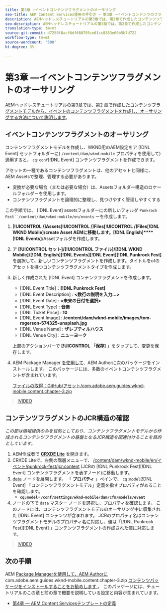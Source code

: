 ```yaml
---
title: 第3章 —イベントコンテンツフラグメントのオーサリング
seo-title: AEM Content Services使用の手引き — 第3章 —イベントコンテンツのフラグメントのオーサリング
description: AEMヘッドレスチュートリアルの第3章では、第2章で作成したコンテンツフラグメントモデルから、イベントコンテンツフラグメントを作成し、オーサリングする方法について説明します。
seo-description: AEMヘッドレスチュートリアルの第3章では、第2章で作成したコンテンツフラグメントモデルから、イベントコンテンツフラグメントを作成し、オーサリングする方法について説明します。
translation-type: tm+mt
source-git-commit: d7258f8acf6df680795ce61cc8383e60b5b7d722
workflow-type: tm+mt
source-wordcount: '508'
ht-degree: 3%

---
```



# 第3章 —イベントコンテンツフラグメントのオーサリング

AEMヘッドレスチュートリアルの第3章では、第2 [章で作成したコンテンツフラグメントモデルから、イベントのコンテンツフラグメントを作成し、オーサリングする方法について説明します](./chapter-2.md)。

## イベントコンテンツフラグメントのオーサリング

コンテンツフラグメントモデルを作成し、WKND用のAEM設定をア [!DNL Event] セットフォルダーに( `/content/dam/wknd-mobile` プロパティを使用して)適用すると、 `cq:conf`[!DNL Event] コンテンツフラグメントを作成できます。

アセットの一種であるコンテンツフラグメントは、他のアセットと同様に、AEM Assetsで整理、管理する必要があります。

* 変換が必要な場合（または必要な場合）は、Assetsフォルダー構造のロケールフォルダーを使用します。
* コンテンツフラグメントを論理的に整理し、見つけやすく管理しやすくする

この手順では、 [!DNL Event] assetsフォルダーにの新しいフォルダ `Punkrock Fest``/content/dam/wknd-mobile/en/events` ーを作成します。

1. **[!UICONTROL /]Assets[!UICONTROL /]Files[!UICONTROL /]Files[!DNL WKND Mobile]/create Asset AEMに移動します。[!DNL English]****[!DNL Events]**/Assetフォルダを作成します。
1. ア **[!UICONTROL セット]/[!UICONTROL ファイル]/[!DNL WKND Mobile]/[!DNL English][!DNL Events]****[!DNL Event]****[!DNL Punkrock Fest]**&#x200B;を選択して、新しいコンテンツフラグメントを作成します。タイトルをofのアセットを持つコンテンツフラグメントタイプを作成します。
1. 新しく作成された [!DNL Event] コンテンツフラグメントを作成します。

   * [!DNL Event Title]：**[!DNL Punkrock Fest]**
   * [!DNL Event Description] : **&lt;数行の説明を入力…>**
   * [!DNL Event Date] : **&lt;未来の日付を選択>**
   * [!DNL Event Type] : **音楽**
   * [!DNL Ticket Price] : **10**
   * [!DNL Event Image] : **/content/dam/wknd-mobile/images/tom-rogerson-574325-unsplash.jpg**
   * [!DNL Venue Name] : **ザレプティルハウス**
   * [!DNL Venue City] : **ニューヨーク**

   上部のアクションバーで **[!UICONTROL 「保存]** 」をタップして、変更を保存します。

1. AEM Package Manager [を使用して](http://localhost:4502/crx/packmgr/index.jsp)、AEM Authorに次のパッケージをインストールします。 このパッケージには、多数のイベントコンテンツフラグメントが含まれています。

   [ファイルの取得：GitHub/アセット/com.adobe.aem.guides.wknd-mobile.content.chapter-3.zip](https://github.com/adobe/aem-guides-wknd-mobile/releases/latest)

>[!VIDEO](https://video.tv.adobe.com/v/28338/?quality=12&learn=on)

## コンテンツフラグメントのJCR構造の確認

*この節は情報提供のみを目的としており、コンテンツフラグメントモデルから作成されるコンテンツフラグメントの基盤となるJCR構造を関連付けることを目的としています。*

1. AEM作成者で **[CRXDE Lite](http://localhost:4502/crx/de/index.jsp)** を開きます。
1. CRXDE Liteで、左側の階層メニューで、 [/content/dam/wknd-mobile/en/イベント/punkrock-fest/jcr:content](http://localhost:4502/crx/de/index.jsp#/content/dam/wknd-mobile/en/events/punkrock-fest/jcr:content) (JCRの [!DNL Punkrock Fest][!DNL Event] コンテンツフラグメントを表すノード)に移動します。
1. [data](http://localhost:4502/crx/de/index.jsp#/content/dam/wknd-mobile/en/events/punkrock-fest/jcr:content/data/master) ノードを展開します。
「 **プロパティ** 」ペインで、 `cq:model`[!DNL Event] 「コンテンツフラグメントモデル」定義を指すプロパティがあることを確認します。
   * **`cq:model`**=**`/conf/settings/wknd-mobile/dam/cfm/models/event`**
1. ノードの下で `data` マスター [](http://localhost:4502/crx/de/index.jsp#/content/dam/wknd-mobile/en/events/punkrock-fest/jcr:content/data/master) ノードを選択し、プロパティを確認します。 このノードには、コンテンツフラグメントモデルのオーサリング中に収集された [!DNL Event] コンテンツが含まれます。 JCRのプロパティ名はコンテンツフラグメントモデルのプロパティ名に対応し、値は「[!DNL Punkrock Fest][!DNL Event] 」コンテンツフラグメントの作成された値に対応します。

>[!VIDEO](https://video.tv.adobe.com/v/28356/?quality=12&learn=on)

## 次の手順

AEM [Package Managerを使用して、AEM Authorに](https://github.com/adobe/aem-guides-wknd-mobile/releases/latest) com.adobe.aem.guides.wknd-mobile.content.chapter-3.zip [コンテンツパッケージをインストールすることをお勧めします ](http://localhost:4502/crx/packmgr/index.jsp)。 このパッケージには、チュートリアルのこの章と前の章で概要を説明している設定と内容が含まれています。

* [第4章 — AEM Content Servicesテンプレートの定義](./chapter-4.md)

